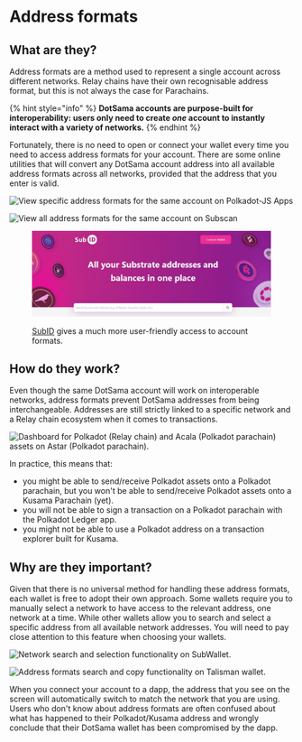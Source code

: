 # Address formats

## What are they?

Address formats are a method used to represent a single account across different networks. Relay chains have their own recognisable address format, but this is not always the case for Parachains.&#x20;

{% hint style="info" %}
**DotSama accounts are purpose-built for interoperability: users only need to create **_**one**_** account to instantly interact with a variety of networks.**&#x20;
{% endhint %}

Fortunately, there is no need to open or connect your wallet every time you need to access address formats for your account. There are some online utilities that will convert any DotSama account address into all available address formats across all networks, provided that the address that you enter is valid.

![View specific address formats for the same account on Polkadot-JS Apps](../../.gitbook/assets/A\_AFPJS.JPG)

![View all address formats for the same account on Subscan](../../.gitbook/assets/A\_AFSubscan.JPG)

<figure><img src="../../.gitbook/assets/A_AFSubID.JPG" alt=""><figcaption><p> <a href="https://sub.id/">SubID</a> gives a much more user-friendly access to account formats.</p></figcaption></figure>



## How do they work?

Even though the same DotSama account will work on interoperable networks, address formats prevent DotSama addresses from being interchangeable. Addresses are still strictly linked to a specific network and a Relay chain ecosystem when it comes to transactions.&#x20;

![Dashboard for Polkadot (Relay chain) and Acala (Polkadot parachain) assets on Astar (Polkadot parachain).](../../.gitbook/assets/A\_AFAstar.JPG)

In practice, this means that:

* you might be able to send/receive Polkadot assets onto a Polkadot parachain, but you won't be able to send/receive Polkadot assets onto a Kusama Parachain (yet).&#x20;
* you will not be able to sign a transaction on a Polkadot parachain with the Polkadot Ledger app.
* you might not be able to use a Polkadot address on a transaction explorer built for Kusama.



## Why are they important?

Given that there is no universal method for handling these address formats, each wallet is free to adopt their own approach. Some wallets require you to manually select a network to have access to the relevant address, one network at a time. While other wallets allow you to search and select a specific address from all available network addresses. You will need to pay close attention to this feature when choosing your wallets.

![Network search and selection functionality on SubWallet.](../../.gitbook/assets/A\_AFSubwallet.JPG)

![Address formats search and copy functionality on Talisman wallet.](../../.gitbook/assets/A\_AFTalisman.JPG)

When you connect your account to a dapp, the address that you see on the screen will automatically switch to match the network that you are using. Users who don't know about address formats are often confused about what has happened to their Polkadot/Kusama address and wrongly conclude that their DotSama wallet has been compromised by the dapp.

